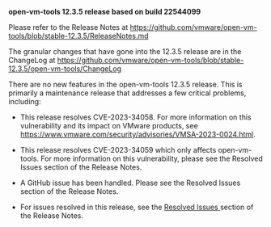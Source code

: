 **open-vm-tools 12.3.5 release based on build 22544099**

Please refer to the Release Notes at https://github.com/vmware/open-vm-tools/blob/stable-12.3.5/ReleaseNotes.md

The granular changes that have gone into the 12.3.5 release are in the ChangeLog at https://github.com/vmware/open-vm-tools/blob/stable-12.3.5/open-vm-tools/ChangeLog

There are no new features in the open-vm-tools 12.3.5 release.  This is primarily a maintenance release that addresses a few critical problems, including:

  - This release resolves CVE-2023-34058. For more information on this vulnerability and its impact on VMware products, see https://www.vmware.com/security/advisories/VMSA-2023-0024.html.
  - This release resolves CVE-2023-34059 which only affects open-vm-tools.  For more information on this vulnerability, please see the Resolved Issues section of the Release Notes.
  - A GitHub issue has been handled. Please see the Resolved Issues section of the Release Notes.

- For issues resolved in this release, see the [Resolved Issues ](https://github.com/vmware/open-vm-tools/blob/stable-12.3.0/ReleaseNotes.md#resolved-issues) section of the Release Notes.

